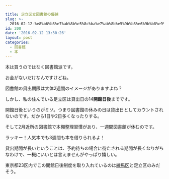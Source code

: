 ```yaml
---

title: 足立区立図書館の優越
slug: >-
  2016-02-12-%e8%b6%b3%e7%ab%8b%e5%8c%ba%e7%ab%8b%e5%9b%b3%e6%9b%b8%e9%a4%a8%e3%81%ae%e5%84%aa%e8%b6%8a
id: 200
date: '2016-02-12 13:30:26'
layout: post
categories:
  - 図書館
  - 本
---
```


本は買うのではなく図書館派です。

お金がないだけなんですけどね。

図書館の貸出期限は大体2週間のイメージがありますよね？

しかし、私の住んでいる足立区は貸出日の14**開館日後**までです。

開館日後というのがミソ。つまり図書館の休みの日は貸出日としてカウントされないのです。だから1日や2日多くなったりする。

そして2月近所の図書館で本棚整理習慣があり、一週間図書館が休むのです。

ラッキー！人気本でも3週間も本を借りられるよ！

貸出期間が長いということは、予約待ちの場合に待たされる期間が長くなりがちなわけで、一概にいいとは言えませんがやっぱり嬉しい。

東京都23区内でこの開館日後制度を取り入れているのは[練馬区](http://d.hatena.ne.jp/keyword/%CE%FD%C7%CF%B6%E8)と足立区のみだそう。